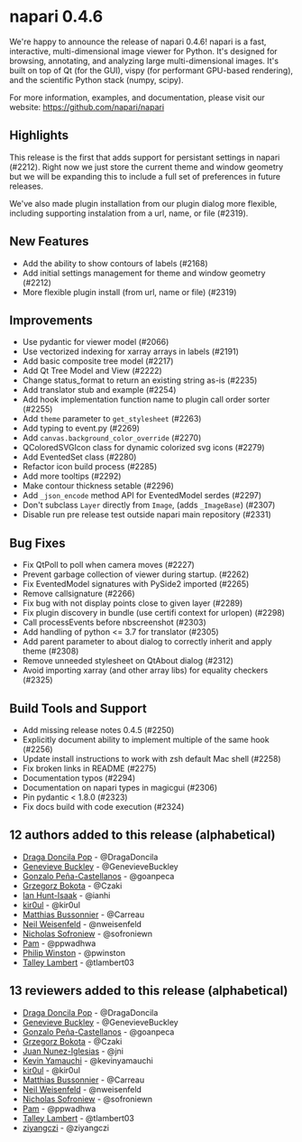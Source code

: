 # napari 0.4.6

We're happy to announce the release of napari 0.4.6!
napari is a fast, interactive, multi-dimensional image viewer for Python.
It's designed for browsing, annotating, and analyzing large multi-dimensional
images. It's built on top of Qt (for the GUI), vispy (for performant GPU-based
rendering), and the scientific Python stack (numpy, scipy).


For more information, examples, and documentation, please visit our website:
https://github.com/napari/napari

## Highlights
This release is the first that adds support for persistant settings in napari (#2212).
Right now we just store the current theme and window geometry but we will be expanding 
this to include a full set of preferences in future releases.

We've also made plugin installation from our plugin dialog more flexible, including
supporting instalation from a url, name, or file (#2319).


## New Features
- Add the ability to show contours of labels (#2168)
- Add initial settings management for theme and window geometry (#2212)
- More flexible plugin install (from url, name or file)  (#2319)


## Improvements
- Use pydantic for viewer model (#2066)
- Use vectorized indexing for xarray arrays in labels (#2191)
- Add basic composite tree model (#2217)
- Add Qt Tree Model and View (#2222)
- Change status_format to return an existing string as-is (#2235)
- Add translator stub and example (#2254)
- Add hook implementation function name to plugin call order sorter (#2255)
- Add `theme` parameter to `get_stylesheet` (#2263)
- Add typing to event.py (#2269)
- Add `canvas.background_color_override` (#2270)
- QColoredSVGIcon class for dynamic colorized svg icons (#2279)
- Add EventedSet class (#2280)
- Refactor icon build process (#2285)
- Add more tooltips (#2292)
- Make contour thickness setable (#2296)
- Add `_json_encode` method API for EventedModel serdes (#2297)
- Don't subclass `Layer` directly from `Image`, (adds `_ImageBase`) (#2307)
- Disable run pre release test outside napari main repository (#2331)


## Bug Fixes
- Fix QtPoll to poll when camera moves (#2227)
- Prevent garbage collection of viewer during startup. (#2262)
- Fix EventedModel signatures with PySide2 imported (#2265)
- Remove callsignature (#2266)
- Fix bug with not display points close to given layer (#2289)
- Fix plugin discovery in bundle (use certifi context for urlopen) (#2298)
- Call processEvents before nbscreenshot (#2303)
- Add handling of python <= 3.7 for translator (#2305)
- Add parent parameter to about dialog to correctly inherit and apply theme (#2308)
- Remove unneeded stylesheet on QtAbout dialog (#2312)
- Avoid importing xarray (and other array libs) for equality checkers (#2325)


## Build Tools and Support
- Add missing release notes 0.4.5 (#2250)
- Explicitly document ability to implement multiple of the same hook (#2256)
- Update install instructions to work with zsh default Mac shell (#2258)
- Fix broken links in README (#2275)
- Documentation typos (#2294)
- Documentation on napari types in magicgui (#2306)
- Pin pydantic < 1.8.0 (#2323)
- Fix docs build with code execution (#2324)


## 12 authors added to this release (alphabetical)

- [Draga Doncila Pop](https://github.com/napari/napari/commits?author=DragaDoncila) - @DragaDoncila
- [Genevieve Buckley](https://github.com/napari/napari/commits?author=GenevieveBuckley) - @GenevieveBuckley
- [Gonzalo Peña-Castellanos](https://github.com/napari/napari/commits?author=goanpeca) - @goanpeca
- [Grzegorz Bokota](https://github.com/napari/napari/commits?author=Czaki) - @Czaki
- [Ian Hunt-Isaak](https://github.com/napari/napari/commits?author=ianhi) - @ianhi
- [kir0ul](https://github.com/napari/napari/commits?author=kir0ul) - @kir0ul
- [Matthias Bussonnier](https://github.com/napari/napari/commits?author=Carreau) - @Carreau
- [Neil Weisenfeld](https://github.com/napari/napari/commits?author=nweisenfeld) - @nweisenfeld
- [Nicholas Sofroniew](https://github.com/napari/napari/commits?author=sofroniewn) - @sofroniewn
- [Pam](https://github.com/napari/napari/commits?author=ppwadhwa) - @ppwadhwa
- [Philip Winston](https://github.com/napari/napari/commits?author=pwinston) - @pwinston
- [Talley Lambert](https://github.com/napari/napari/commits?author=tlambert03) - @tlambert03


## 13 reviewers added to this release (alphabetical)

- [Draga Doncila Pop](https://github.com/napari/napari/commits?author=DragaDoncila) - @DragaDoncila
- [Genevieve Buckley](https://github.com/napari/napari/commits?author=GenevieveBuckley) - @GenevieveBuckley
- [Gonzalo Peña-Castellanos](https://github.com/napari/napari/commits?author=goanpeca) - @goanpeca
- [Grzegorz Bokota](https://github.com/napari/napari/commits?author=Czaki) - @Czaki
- [Juan Nunez-Iglesias](https://github.com/napari/napari/commits?author=jni) - @jni
- [Kevin Yamauchi](https://github.com/napari/napari/commits?author=kevinyamauchi) - @kevinyamauchi
- [kir0ul](https://github.com/napari/napari/commits?author=kir0ul) - @kir0ul
- [Matthias Bussonnier](https://github.com/napari/napari/commits?author=Carreau) - @Carreau
- [Neil Weisenfeld](https://github.com/napari/napari/commits?author=nweisenfeld) - @nweisenfeld
- [Nicholas Sofroniew](https://github.com/napari/napari/commits?author=sofroniewn) - @sofroniewn
- [Pam](https://github.com/napari/napari/commits?author=ppwadhwa) - @ppwadhwa
- [Talley Lambert](https://github.com/napari/napari/commits?author=tlambert03) - @tlambert03
- [ziyangczi](https://github.com/napari/napari/commits?author=ziyangczi) - @ziyangczi

